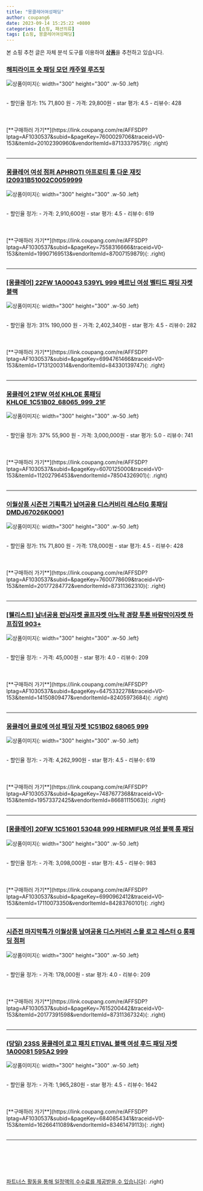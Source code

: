 ```yaml
---
title: "몽클레어여성패딩"
author: coupang6
date: 2023-09-14 15:25:22 +0800
categories: [쇼핑, 패션의류]
tags: [쇼핑, 몽클레어여성패딩]
---
```


본 쇼핑 추천 글은 자체 분석 도구를 이용하여 [**상품**](https://link.coupang.com/a/bao1ui)을 추천하고 있습니다.

### [해피라이프 숏 패딩 모던 캐주얼 루즈핏](https://link.coupang.com/re/AFFSDP?lptag=AF1030537&subid=&pageKey=7600029706&traceid=V0-153&itemId=20102390960&vendorItemId=87133379579)

![상품이미지](https://thumbnail8.coupangcdn.com/thumbnails/remote/230x230ex/image/vendor_inventory/371b/105d18970e3607920beb0b177ddd7810d9b0ebd73cb47da5cc1eceb7b1c5.jpg){: width="300" height="300" .w-50 .left}


<br>
- 할인율 정가: 1%  71,800   원
- 가격: 29,800원
- star 평가: 4.5
- 리뷰수: 428
<br>
<br>
<br>
<br>
[**구매하러 가기**](https://link.coupang.com/re/AFFSDP?lptag=AF1030537&subid=&pageKey=7600029706&traceid=V0-153&itemId=20102390960&vendorItemId=87133379579){: .right}
<br>
<br>

---

### [몽클레어 여성 점퍼 APHROTI 아프로티 롱 다운 재킷 I20931B51002C0059999](https://link.coupang.com/re/AFFSDP?lptag=AF1030537&subid=&pageKey=7558316666&traceid=V0-153&itemId=19907169513&vendorItemId=87007159879)

![상품이미지](https://thumbnail8.coupangcdn.com/thumbnails/remote/230x230ex/image/vendor_inventory/f785/72641ba1d5444012ee732eaa1b965a60d0ad935050bc04ed4ce3d889ae50.jpg){: width="300" height="300" .w-50 .left}


<br>
- 할인율 정가: 
- 가격: 2,910,600원
- star 평가: 4.5
- 리뷰수: 619
<br>
<br>
<br>
<br>
[**구매하러 가기**](https://link.coupang.com/re/AFFSDP?lptag=AF1030537&subid=&pageKey=7558316666&traceid=V0-153&itemId=19907169513&vendorItemId=87007159879){: .right}
<br>
<br>

---

### [[몽클레어] 22FW 1A00043 539YL 999 베르닌 여성 벨티드 패딩 자켓 블랙](https://link.coupang.com/re/AFFSDP?lptag=AF1030537&subid=&pageKey=6994761466&traceid=V0-153&itemId=17131200314&vendorItemId=84330139747)

![상품이미지](https://thumbnail9.coupangcdn.com/thumbnails/remote/230x230ex/image/vendor_inventory/440e/ed61a920e2c21edbd5be5851422eccdc314de5dd004471e322a1526de894.jpg){: width="300" height="300" .w-50 .left}


<br>
- 할인율 정가: 31%  190,000   원
- 가격: 2,402,340원
- star 평가: 4.5
- 리뷰수: 282
<br>
<br>
<br>
<br>
[**구매하러 가기**](https://link.coupang.com/re/AFFSDP?lptag=AF1030537&subid=&pageKey=6994761466&traceid=V0-153&itemId=17131200314&vendorItemId=84330139747){: .right}
<br>
<br>

---

### [몽클레어 21FW 여성 KHLOE 롱패딩 KHLOE_1C51B02_68065_999_21F](https://link.coupang.com/re/AFFSDP?lptag=AF1030537&subid=&pageKey=6070125000&traceid=V0-153&itemId=11202796453&vendorItemId=78504326901)

![상품이미지](https://thumbnail10.coupangcdn.com/thumbnails/remote/230x230ex/image/vendor_inventory/6490/d0fe36a3dd66179b46f5574dd73a6fe6d68bd0a2644d035b41ae6de04155.jpg){: width="300" height="300" .w-50 .left}


<br>
- 할인율 정가: 37%  55,900   원
- 가격: 3,000,000원
- star 평가: 5.0
- 리뷰수: 741
<br>
<br>
<br>
<br>
[**구매하러 가기**](https://link.coupang.com/re/AFFSDP?lptag=AF1030537&subid=&pageKey=6070125000&traceid=V0-153&itemId=11202796453&vendorItemId=78504326901){: .right}
<br>
<br>

---

### [이월상품 시즌전 기획특가 남여공용 디스커비리 레스터G 롱패딩 DMDJ67026K0001](https://link.coupang.com/re/AFFSDP?lptag=AF1030537&subid=&pageKey=7600778609&traceid=V0-153&itemId=20177284772&vendorItemId=87311362310)

![상품이미지](https://thumbnail10.coupangcdn.com/thumbnails/remote/230x230ex/image/vendor_inventory/9a73/719452d4103f6b2a5863198a1ddfe5c281eba8b157cbc0f13ba829962e71.png){: width="300" height="300" .w-50 .left}


<br>
- 할인율 정가: 1%  71,800   원
- 가격: 178,000원
- star 평가: 4.5
- 리뷰수: 428
<br>
<br>
<br>
<br>
[**구매하러 가기**](https://link.coupang.com/re/AFFSDP?lptag=AF1030537&subid=&pageKey=7600778609&traceid=V0-153&itemId=20177284772&vendorItemId=87311362310){: .right}
<br>
<br>

---

### [[웰리스트] 남녀공용 런닝자켓 골프자켓 아노락 경량 투톤 바람막이자켓 하프집업 903+](https://link.coupang.com/re/AFFSDP?lptag=AF1030537&subid=&pageKey=6475332278&traceid=V0-153&itemId=14150809477&vendorItemId=82405973684)

![상품이미지](https://thumbnail9.coupangcdn.com/thumbnails/remote/230x230ex/image/vendor_inventory/3af6/7d2578d28ac52e5792a3e23b7f5da41df90fbefc77d7de06ece5282cc3cb.jpg){: width="300" height="300" .w-50 .left}


<br>
- 할인율 정가: 
- 가격: 45,000원
- star 평가: 4.0
- 리뷰수: 209
<br>
<br>
<br>
<br>
[**구매하러 가기**](https://link.coupang.com/re/AFFSDP?lptag=AF1030537&subid=&pageKey=6475332278&traceid=V0-153&itemId=14150809477&vendorItemId=82405973684){: .right}
<br>
<br>

---

### [몽클레어 클로에 여성 패딩 자켓 1C51B02 68065 999](https://link.coupang.com/re/AFFSDP?lptag=AF1030537&subid=&pageKey=7487677368&traceid=V0-153&itemId=19573372425&vendorItemId=86681115063)

![상품이미지](https://thumbnail9.coupangcdn.com/thumbnails/remote/230x230ex/image/vendor_inventory/99c1/49fed4305068e69eeaff5b4ea05b1c9283f3141dc1e76359704c47a8ab25.jpg){: width="300" height="300" .w-50 .left}


<br>
- 할인율 정가: 
- 가격: 4,262,990원
- star 평가: 4.5
- 리뷰수: 619
<br>
<br>
<br>
<br>
[**구매하러 가기**](https://link.coupang.com/re/AFFSDP?lptag=AF1030537&subid=&pageKey=7487677368&traceid=V0-153&itemId=19573372425&vendorItemId=86681115063){: .right}
<br>
<br>

---

### [[몽클레어] 20FW 1C51601 53048 999 HERMIFUR 여성 블랙 롱 패딩](https://link.coupang.com/re/AFFSDP?lptag=AF1030537&subid=&pageKey=6990962412&traceid=V0-153&itemId=17110073350&vendorItemId=84283760101)

![상품이미지](https://thumbnail7.coupangcdn.com/thumbnails/remote/230x230ex/image/vendor_inventory/5794/31bbf19afd18a728e0400195cd118f31fac91ba4f3af71dc5063f4d9ea1e.jpg){: width="300" height="300" .w-50 .left}


<br>
- 할인율 정가: 
- 가격: 3,098,000원
- star 평가: 4.5
- 리뷰수: 983
<br>
<br>
<br>
<br>
[**구매하러 가기**](https://link.coupang.com/re/AFFSDP?lptag=AF1030537&subid=&pageKey=6990962412&traceid=V0-153&itemId=17110073350&vendorItemId=84283760101){: .right}
<br>
<br>

---

### [시즌전 마지막특가 이월상품 남여공용 디스커비리 스몰 로고 레스터 G 롱패딩 점퍼](https://link.coupang.com/re/AFFSDP?lptag=AF1030537&subid=&pageKey=7615200442&traceid=V0-153&itemId=20177391598&vendorItemId=87311367324)

![상품이미지](https://thumbnail9.coupangcdn.com/thumbnails/remote/230x230ex/image/vendor_inventory/427e/77fc42b49c2d6c01634b9269691cb34a9f5a1c414f8ec1db77ac45221875.jpg){: width="300" height="300" .w-50 .left}


<br>
- 할인율 정가: 
- 가격: 178,000원
- star 평가: 4.0
- 리뷰수: 209
<br>
<br>
<br>
<br>
[**구매하러 가기**](https://link.coupang.com/re/AFFSDP?lptag=AF1030537&subid=&pageKey=7615200442&traceid=V0-153&itemId=20177391598&vendorItemId=87311367324){: .right}
<br>
<br>

---

### [(당일) 23SS 몽클레어 로고 패치 ETIVAL 블랙 여성 후드 패딩 자켓 1A00081 595A2 999](https://link.coupang.com/re/AFFSDP?lptag=AF1030537&subid=&pageKey=6840854341&traceid=V0-153&itemId=16266411089&vendorItemId=83461479113)

![상품이미지](https://thumbnail6.coupangcdn.com/thumbnails/remote/230x230ex/image/vendor_inventory/84e8/ca740c1edb2fde51d96b0ca5c6725a7378a889e575073310e1563986f681.jpg){: width="300" height="300" .w-50 .left}


<br>
- 할인율 정가: 
- 가격: 1,965,280원
- star 평가: 4.5
- 리뷰수: 1642
<br>
<br>
<br>
<br>
[**구매하러 가기**](https://link.coupang.com/re/AFFSDP?lptag=AF1030537&subid=&pageKey=6840854341&traceid=V0-153&itemId=16266411089&vendorItemId=83461479113){: .right}
<br>
<br>

---
<br><br><br><br><br> [파트너스 활동을 통해 일정액의 수수료를 제공받을 수 있습니다](https://link.coupang.com/a/bao1ui){: .right}